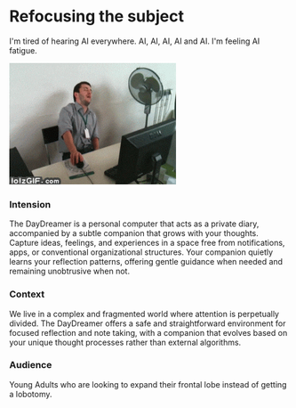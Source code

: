 # Refocusing the subject

I'm tired of hearing AI everywhere. AI, AI, AI, AI and AI. I'm feeling AI fatigue.

![](../../00-09%20Resources/09%20Assets/fatigue.gif)

### Intension
The DayDreamer is a personal computer that acts as a private diary, accompanied by a subtle companion that grows with your thoughts. Capture ideas, feelings, and experiences in a space free from notifications, apps, or conventional organizational structures. Your companion quietly learns your reflection patterns, offering gentle guidance when needed and remaining unobtrusive when not.

### Context
We live in a complex and fragmented world where attention is perpetually divided. The DayDreamer offers a safe and straightforward environment for focused reflection and note taking, with a companion that evolves based on your unique thought processes rather than external algorithms.

### Audience
Young Adults who are looking to expand their frontal lobe instead of getting a lobotomy.